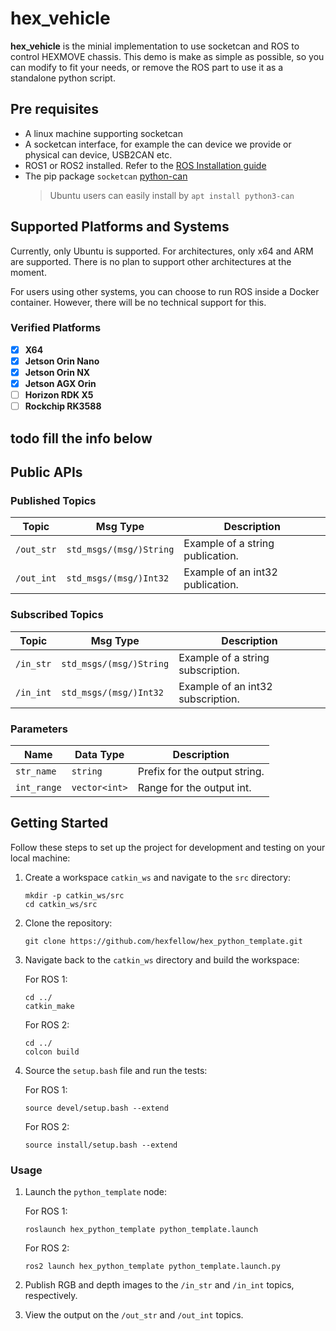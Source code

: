 # hex_vehicle

**hex_vehicle** is the minial implementation to use socketcan and ROS to control HEXMOVE chassis. This demo is make as simple as possible, so you can modify to fit your needs, or remove the ROS part to use it as a standalone python script.

## Pre requisites

- A linux machine supporting socketcan
- A socketcan interface, for example the can device we provide or physical can device, USB2CAN etc.
- ROS1 or ROS2 installed. Refer to the [ROS Installation guide](http://wiki.ros.org/ROS/Installation)
- The pip package `socketcan` [python-can](https://github.com/hardbyte/python-can)
  > Ubuntu users can easily install by `apt install python3-can`


## Supported Platforms and Systems

Currently, only Ubuntu is supported. For architectures, only x64 and ARM are supported. There is no plan to support other architectures at the moment.

For users using other systems, you can choose to run ROS inside a Docker container. However, there will be no technical support for this.

### Verified Platforms
* [x] **X64**
* [X] **Jetson Orin Nano**
* [x] **Jetson Orin NX**
* [X] **Jetson AGX Orin**
* [ ] **Horizon RDK X5**
* [ ] **Rockchip RK3588**

todo fill the info below
---

## Public APIs

### Published Topics

| Topic      | Msg Type                | Description           |
| ---------- | ----------------------- | --------------------- |
| `/out_str` | `std_msgs/(msg/)String` | Example of a string publication. |
| `/out_int` | `std_msgs/(msg/)Int32`  | Example of an int32 publication.  |

### Subscribed Topics

| Topic     | Msg Type                | Description           |
| --------- | ----------------------- | --------------------- |
| `/in_str` | `std_msgs/(msg/)String` | Example of a string subscription. |
| `/in_int` | `std_msgs/(msg/)Int32`  | Example of an int32 subscription.  |

### Parameters

| Name        | Data Type     | Description                  |
| ----------- | ------------- | ---------------------------- |
| `str_name`  | `string`      | Prefix for the output string. |
| `int_range` | `vector<int>` | Range for the output int.     |

## Getting Started

Follow these steps to set up the project for development and testing on your local machine:

1. Create a workspace `catkin_ws` and navigate to the `src` directory:

   ```shell
   mkdir -p catkin_ws/src
   cd catkin_ws/src
   ```

2. Clone the repository:

   ```shell
   git clone https://github.com/hexfellow/hex_python_template.git
   ```

3. Navigate back to the `catkin_ws` directory and build the workspace:

   For ROS 1:
   ```shell
   cd ../
   catkin_make
   ```

   For ROS 2:
   ```shell
   cd ../
   colcon build
   ```

4. Source the `setup.bash` file and run the tests:

   For ROS 1:
   ```shell
   source devel/setup.bash --extend
   ```

   For ROS 2:
   ```shell
   source install/setup.bash --extend
   ```



### Usage

1. Launch the `python_template` node:

   For ROS 1:
   ```shell
   roslaunch hex_python_template python_template.launch
   ```

   For ROS 2:
   ```shell
   ros2 launch hex_python_template python_template.launch.py
   ```

2. Publish RGB and depth images to the `/in_str` and `/in_int` topics, respectively.
3. View the output on the `/out_str` and `/out_int` topics.